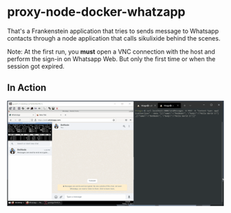 # proxy-node-docker-whatzapp
That's a Frankenstein application that tries to sends message to Whatsapp contacts through a node application that calls sikulixide behind the scenes.

Note: At the first run, you **must** open a VNC connection with the host and perform the sign-in on Whatsapp Web. But only the first time or when the session got expired.

## In Action
![Example](example-proxy-node-docker-whatz.gif)
